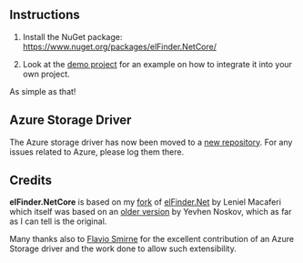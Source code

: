 ## Instructions

1. Install the NuGet package: https://www.nuget.org/packages/elFinder.NetCore/

2. Look at the [demo project](https://github.com/gordon-matt/elFinder.NetCore/tree/master/elFinder.NetCore.Web) for an example on how to integrate it into your own project.

As simple as that!

## Azure Storage Driver

The Azure storage driver has now been moved to a [new repository](https://github.com/fsmirne/elFinder.NetCore.AzureStorage). For any issues related to Azure, please log them there.

## Credits

**elFinder.NetCore** is based on my [fork](https://github.com/gordon-matt/elFinder.Net) of [elFinder.Net](https://github.com/leniel/elFinder.Net) by Leniel Macaferi which itself was based on an [older version](https://github.com/EvgenNoskov/Elfinder.NET) by Yevhen Noskov, which as far as I can tell is the original.

Many thanks also to [Flavio Smirne](https://github.com/fsmirne) for the excellent contribution of an Azure Storage driver and the work done to allow such extensibility.

